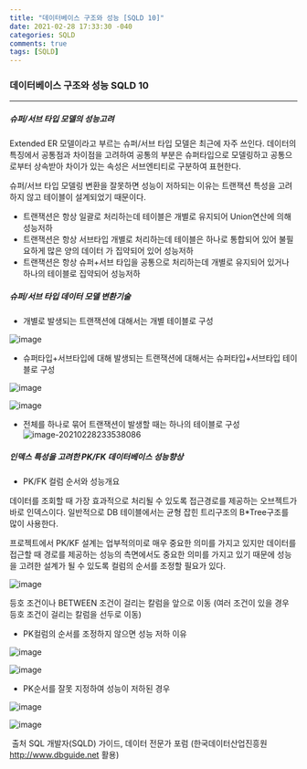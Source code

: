 ```yaml
---
title: "데이터베이스 구조와 성능 [SQLD 10]"
date: 2021-02-28 17:33:30 -040
categories: SQLD
comments: true
tags: [SQLD]
---
```


### 데이터베이스 구조와 성능 SQLD 10

---------------

##### 슈퍼/서브 타입 모델의 성능고려

Extended ER 모델이라고 부르는 슈퍼/서브 타입 모델은 최근에 자주 쓰인다. 데이터의 특징에서 공통점과 차이점을 고려하여 공통의 부분은 슈퍼타입으로 모델링하고 공통으로부터 상속받아 차이가 있는 속성은 서브엔티티로 구분하여 표현한다.

슈퍼/서브 타입 모델링 변환을 잘못하면 성능이 저하되는 이유는 트랜잭션 특성을 고려하지 않고 테이블이 설계되었기 때문이다.

- 트랜잭션은 항상 일괄로 처리하는데 테이블은 개별로 유지되어 Union연산에 의해 성능저하
- 트랜잭션은 항상 서브타입 개별로 처리하는데 테이블은 하나로 통합되어 있어 불필요하게 많은 양의 데이터 가 집약되어 있어 성능저하
- 트랜잭션은 항상 슈퍼+서브 타입을 공통으로 처리하는데 개별로 유지되어 있거나 하나의 테이블로 집약되어 성능저하

##### 슈퍼/서브 타입 데이터 모델 변환기술

- 개별로 발생되는 트랜잭션에 대해서는 개별 테이블로 구성

![image](https://user-images.githubusercontent.com/40592785/109422122-89d4d880-7a1d-11eb-990b-e81acf4f89ba.png)

- 슈퍼타입+서브타입에 대해 발생되는 트랜잭션에 대해서는 슈퍼타입+서브타입 테이블로 구성

![image](https://user-images.githubusercontent.com/40592785/109422085-6a3db000-7a1d-11eb-9808-607a284f9dc8.png)

![image](https://user-images.githubusercontent.com/40592785/109422096-77f33580-7a1d-11eb-8fd6-a5983c47c1b6.png)

- 전체를 하나로 묶어 트랜잭션이 발생할 때는 하나의 테이블로 구성![image-20210228233538086](C:\Users\jp2jj\AppData\Roaming\Typora\typora-user-images\image-20210228233538086.png)

##### 인덱스 특성을 고려한 PK/FK 데이터베이스 성능향상

- PK/FK 컬럼 순서와 성능개요

데이터를 조회할 때 가장 효과적으로 처리될 수 있도록 접근경로를 제공하는 오브젝트가 바로 인덱스이다. 일반적으로 DB 테이블에서는 균형 잡힌 트리구조의 B*Tree구조를 많이 사용한다.

프로젝트에서 PK/KF 설계는 업부적의미로 매우 중요한 의미를 가지고 있지만 데이터를 접근할 때 경로를 제공하는 성능의 측면에서도 중요한 의미를 가지고 있기 때문에 성능을 고려한 설계가 될 수 있도록 컬럼의 순서를  조정할 필요가 있다.

![image](https://user-images.githubusercontent.com/40592785/109422242-141d3c80-7a1e-11eb-9d3f-f28370b9c178.png)

등호 조건이나 BETWEEN 조건이 걸리는 칼럼을 앞으로 이동 (여러 조건이 있을 경우 등호 조건이 걸리는 칼럼을 선두로 이동)

- PK컬럼의 순서를 조정하지 않으면 성능 저하 이유

![image](https://user-images.githubusercontent.com/40592785/109422511-32d00300-7a1f-11eb-89bc-5a87ce2ef806.png)

![image](https://user-images.githubusercontent.com/40592785/109422523-3c596b00-7a1f-11eb-8491-6cc2b4eb6585.png)

- PK순서를 잘못 지정하여 성능이 저하된 경우

![image](https://user-images.githubusercontent.com/40592785/109422413-c3f2aa00-7a1e-11eb-9cc5-bb40dae817e7.png)

![image](https://user-images.githubusercontent.com/40592785/109422364-90178480-7a1e-11eb-98e6-a284e987a969.png)



​	출처 SQL 개발자(SQLD) 가이드, 데이터 전문가 포럼 (한국데이터산업진흥원 http://www.dbguide.net 활용)

